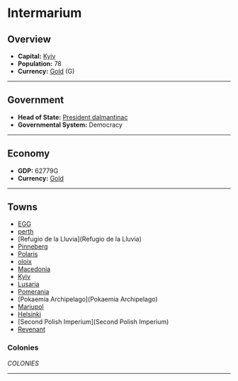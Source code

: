 # Intermarium

## Overview

- **Capital:** [Kyiv](Kyiv)
- **Population:** 78
- **Currency:** [Gold](Gold) (G)

---

## Government

- **Head of State:** [President dalmantinac](dalmantinac)
- **Governmental System:** Democracy

---

## Economy

- **GDP:** 62779G
- **Currency:** [Gold](Gold)

---

## Towns

- [EGG](EGG)
- [perth](perth)
- [Refugio de la Lluvia](Refugio de la Lluvia)
- [Pinneberg](Pinneberg)
- [Polaris](Polaris)
- [oloix](oloix)
- [Macedonia](Macedonia)
- [Kyiv](Kyiv)
- [Lusaria](Lusaria)
- [Pomerania](Pomerania)
- [Pokaemia Archipelago](Pokaemia Archipelago)
- [Mariupol](Mariupol)
- [Helsinki](Helsinki)
- [Second Polish Imperium](Second Polish Imperium)
- [Revenant](Revenant)

### Colonies

$COLONIES$

---